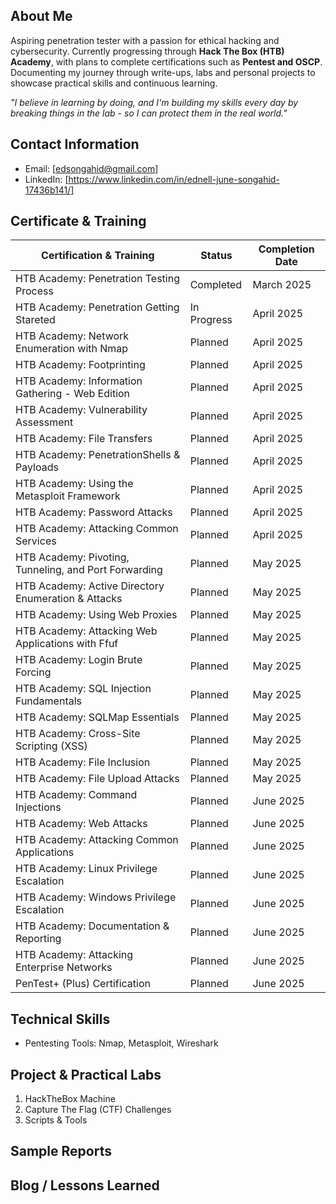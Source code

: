 ## About Me

Aspiring penetration tester with a passion for ethical hacking and cybersecurity. Currently progressing through <b>Hack The Box (HTB) Academy</b>, with plans to complete certifications such as <b>Pentest and OSCP</b>. Documenting my journey through write-ups, labs and personal projects to showcase practical skills and continuous learning.

<i>"I believe in learning by doing, and I'm building my skills every day by breaking things in the lab - so I can protect them in the real world."</i>

## Contact Information
- Email: [edsongahid@gmail.com]
- LinkedIn: [https://www.linkedin.com/in/ednell-june-songahid-17436b141/]

## Certificate & Training
| Certification & Training             | Status         | Completion Date |
|---------------------------|----------------|-----------------|
| HTB Academy: Penetration Testing Process  | Completed      | March 2025    |
| HTB Academy: Penetration Getting Stareted | In Progress | April 2025   |
| HTB Academy: Network Enumeration with Nmap  | Planned      | April 2025   |
| HTB Academy: Footprinting | Planned | April 2025   |
| HTB Academy: Information Gathering - Web Edition  | Planned      | April 2025  |
| HTB Academy: Vulnerability Assessment | Planned | April 2025   |
| HTB Academy: File Transfers  | Planned| April 2025    |
| HTB Academy: PenetrationShells & Payloads | Planned | April 2025   |
| HTB Academy: Using the Metasploit Framework | Planned | April 2025   |
| HTB Academy: Password Attacks | Planned | April 2025   |
| HTB Academy: Attacking Common Services | Planned | April 2025   |
| HTB Academy: Pivoting, Tunneling, and Port Forwarding | Planned | May 2025   |
| HTB Academy: Active Directory Enumeration & Attacks | Planned | May 2025   |
| HTB Academy: Using Web Proxies | Planned | May 2025   |
| HTB Academy: Attacking Web Applications with Ffuf | Planned | May 2025   |
| HTB Academy: Login Brute Forcing | Planned | May 2025   |
| HTB Academy: SQL Injection Fundamentals | Planned | May 2025   |
| HTB Academy: SQLMap Essentials | Planned | May 2025   |
| HTB Academy: Cross-Site Scripting (XSS) | Planned | May 2025   |
| HTB Academy: File Inclusion | Planned | May 2025   |
| HTB Academy: File Upload Attacks | Planned | May 2025   |
| HTB Academy: Command Injections | Planned | June 2025   |
| HTB Academy: Web Attacks | Planned | June 2025   |
| HTB Academy: Attacking Common Applications | Planned | June 2025   |
| HTB Academy: Linux Privilege Escalation | Planned | June 2025   |
| HTB Academy: Windows Privilege Escalation | Planned | June 2025   |
| HTB Academy: Documentation & Reporting | Planned | June 2025   |
| HTB Academy: Attacking Enterprise Networks | Planned | June 2025   |
| PenTest+ (Plus) Certification | Planned | June 2025      |

## Technical Skills
- Pentesting Tools: Nmap, Metasploit, Wireshark

## Project & Practical Labs
1. HackTheBox Machine
2. Capture The Flag (CTF) Challenges
3. Scripts & Tools

## Sample Reports

## Blog / Lessons Learned


